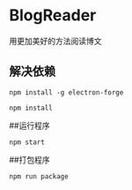 # BlogReader
用更加美好的方法阅读博文

## 解决依赖

```
npm install -g electron-forge
```

```
npm install
```

##运行程序

```
npm start
```

##打包程序

```
npm run package
```